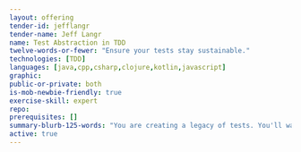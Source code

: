 ```yaml
---
layout: offering
tender-id: jefflangr
tender-name: Jeff Langr
name: Test Abstraction in TDD
twelve-words-or-fewer: "Ensure your tests stay sustainable."
technologies: [TDD]
languages: [java,cpp,csharp,clojure,kotlin,javascript]
graphic: 
public-or-private: both
is-mob-newbie-friendly: true
exercise-skill: expert
repo: 
prerequisites: []
summary-blurb-125-words: "You are creating a legacy of tests. You'll want to ensure that investment continues to pay off. Learn how to keep your tests simple and fresh with fewer than a handful of core guidelines."
active: true
---
```

